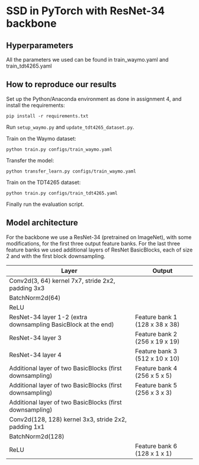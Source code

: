 # SSD in PyTorch with ResNet-34 backbone

## Hyperparameters
All the parameters we used can be found in train_waymo.yaml and train_tdt4265.yaml

## How to reproduce our results
Set up the Python/Anaconda environment as done in assignment 4, and install the requirements:
```
pip install -r requirements.txt
```
Run `setup_waymo.py` and `update_tdt4265_dataset.py`.

Train on the Waymo dataset:
```
python train.py configs/train_waymo.yaml
```
Transfer the model:
```
python transfer_learn.py configs/train_waymo.yaml
```
Train on the TDT4265 dataset:
```
python train.py configs/train_tdt4265.yaml
```
Finally run the evaluation script.

## Model architecture
For the backbone we use a ResNet-34 (pretrained on ImageNet), with some modifications, for the first three output feature banks. For the last three feature banks we used additional layers of ResNet BasicBlocks, each of size 2 and with the first block downsampling.

| Layer                                                           | Output                         |
|-----------------------------------------------------------------|--------------------------------|
| Conv2d(3, 64) kernel 7x7, stride 2x2, padding 3x3               |                                |
| BatchNorm2d(64)                                                 |                                |
| ReLU                                                            |                                |
| ResNet-34 layer 1-2 (extra downsampling BasicBlock at the end)  | Feature bank 1 (128 x 38 x 38) |
| ResNet-34 layer 3                                               | Feature bank 2 (256 x 19 x 19) |
| ResNet-34 layer 4                                               | Feature bank 3 (512 x 10 x 10) |
| Additional layer of two BasicBlocks (first downsampling)        | Feature bank 4 (256 x 5 x 5)   |
| Additional layer of two BasicBlocks (first downsampling)        | Feature bank 5 (256 x 3 x 3)   |
| Additional layer of two BasicBlocks (first downsampling)        |                                |
| Conv2d(128, 128) kernel 3x3, stride 2x2, padding 1x1               |                                |
| BatchNorm2d(128)                                                |                                |
| ReLU                                                            | Feature bank 6 (128 x 1 x 1)   |
